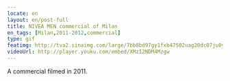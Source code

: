 ```yaml
---
locate: en
layout: en/post-full
title: NIVEA MEN commercial of Milan
en_tags: [Milan,2011-2012,commercial]
type: gif
featimg: http://tva2.sinaimg.com/large/7bb8bd97gy1fxb47502uag20dc07ju0y.gif
videoUrl: http://player.youku.com/embed/XMzI2NDM4Mzgw
---
```


A commercial filmed in 2011.